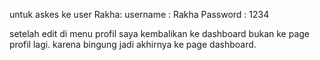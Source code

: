 untuk askes ke user Rakha:
username : Rakha
Password : 1234

setelah edit di menu profil saya kembalikan ke dashboard bukan ke page profil lagi.
karena bingung jadi akhirnya ke page dashboard.
